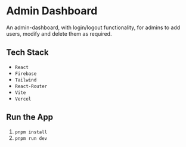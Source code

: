 # Admin Dashboard

An admin-dashboard, with login/logout functionality, for admins to add users, modify and delete them as required.

## Tech Stack

- `React`
- `Firebase`
- `Tailwind`
- `React-Router`
- `Vite`
- `Vercel`

## Run the App

1. `pnpm install`
2. `pnpm run dev`


